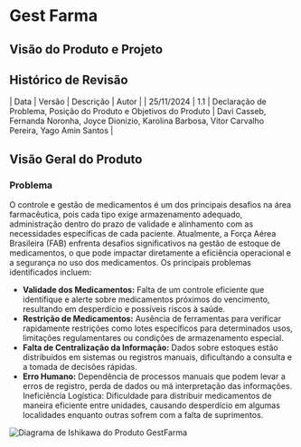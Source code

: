 # Gest Farma
## Visão do Produto e Projeto

## Histórico de Revisão

|   Data   |   Versão   |   Descrição   |   Autor   |
|   25/11/2024   |   1.1   |   Declaração de Problema, Posição do Produto e Objetivos do Produto   |    Davi Casseb, Fernanda Noronha, Joyce Dionizio, Karolina Barbosa, Vitor Carvalho Pereira, Yago Amin Santos   |

## Visão Geral do Produto
### Problema
O controle e gestão de medicamentos é um dos principais desafios na área farmacêutica, pois cada tipo exige armazenamento adequado, administração dentro do prazo de validade e alinhamento com as necessidades específicas de cada paciente. Atualmente, a Força Aérea Brasileira (FAB) enfrenta desafios significativos na gestão de estoque de medicamentos, o que pode impactar diretamente a eficiência operacional e a segurança no uso dos medicamentos. Os principais problemas identificados incluem:
- **Validade dos Medicamentos:** Falta de um controle eficiente que identifique e alerte sobre medicamentos próximos do vencimento, resultando em desperdício e possíveis riscos à saúde.
- **Restrição de Medicamentos:** Ausência de ferramentas para verificar rapidamente restrições como lotes específicos para determinados usos, limitações regulamentares ou condições de armazenamento especial.
- **Falta de Centralização da Informação:** Dados sobre estoques estão distribuídos em sistemas ou registros manuais, dificultando a consulta e a tomada de decisões rápidas.
- **Erro Humano:** Dependência de processos manuais que podem levar a erros de registro, perda de dados ou má interpretação das informações.
Ineficiência Logística: Dificuldade para distribuir medicamentos de maneira eficiente entre unidades, causando desperdício em algumas localidades enquanto outras sofrem com a falta de suprimentos.

![Diagrama de Ishikawa do Produto GestFarma](\espinhadepeixe.png)

